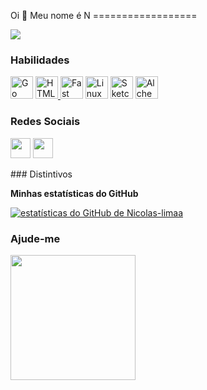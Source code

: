 Oi 👋 Meu nome é N ==================

<a href="https://www.github.com/nicolas-limaa" target="_blank" rel="noreferrer"><img src="https://img.shields.io/github/followers/nicolas-limaa?logo=github&style=for-the-badge&color=0891b2&labelColor=1c1917" /></a>
### Habilidades

<p align="left">
<a href="https://go.dev/doc/" target="_blank" rel="noreferrer"><img src="https://raw.githubusercontent.com/danielcranney/readme-generator/main/public/icons/skills/go-colored.svg" width="36" height="36" alt="Go" /></a> <a href="https://developer.mozilla.org/en-US/docs /Glossary/HTML5" target="_blank" rel="noreferrer"><img src="https://raw.githubusercontent.com/danielcranney/readme-generator/main/public/icons/skills/html5-colored.svg" width="36" height="36" alt="HTML5" />
</a>
<a href="https://fastapi.tiangolo.com/" target="_blank" rel="noreferrer"><img src="https://raw.githubusercontent.com/danielcranney/readme-generator/main/public/icons/skills/fastapi-colored.svg" width="36" height="36" alt="Fast API" /></a>
<a href="https://www.linux.org" target="_blank" rel="noreferrer"><img src="https://raw.githubusercontent.com/danielcranney/readme-generator/main/public/icons/skills/linux-colored.svg" width="36" height="36" alt="Linux" /></a> <a href="https://www.sketch.com/" target="_bla nk" rel="noreferrer"><img src="https://raw.githubusercontent.com/danielcranney/readme-generator/main/public/icons/skills/sketch-colored.svg" width="36" height="36" alt="Sketch" /></a> <a href="https://docs.alchemy.com/alchemy/documentation/alchemy-web3" target="_blank" rel ="noreferrer"><img src="https:
//raw.githubusercontent
.
com/danielcranney/readme-generator/main/public/icons/skills/alchemy-colored.svg" width="36" height="36" alt="Alchemy" /></a></p>

### Redes Sociais

<p align="left"> <a href="https://www.github.com/n" target="_blank" rel="noreferrer"><img src="https://raw.githubusercontent.com/danielcranney/readme-generator/main/public/icons/socials/github-dark.svg" width="32" height="32" /></a> <a href="https://www.linkedin.com/in/Ni" target="_blank" rel="noreferrer"><img src="https://raw.githubusercontent.com/danielcranney/readme-generator/main/public/icons/socials/linkedin.svg" width="32" height="32" /></a></p>
### Distintivos

<b>Minhas estatísticas do GitHub</b>

<a href="http://www.github.com/nicolas-limaa"><img src="https://github-readme-stats.vercel.app/api?username=nicolas-limaa&show_icons=true&hide=&count_private=true&title_color=0891b2&text_color=ffffff&icon_color=0891b2&bg_color=1c1917&hide _border=true&show_icons=true" alt="estatísticas do GitHub de Nicolas-limaa" /></a>

### Ajude-me

<a href="https://www.buymeacoffee.com/n"><img src="https://cdn.buymeacoffee.com/buttons/v2/default-yellow.png" width="200" /></a>
